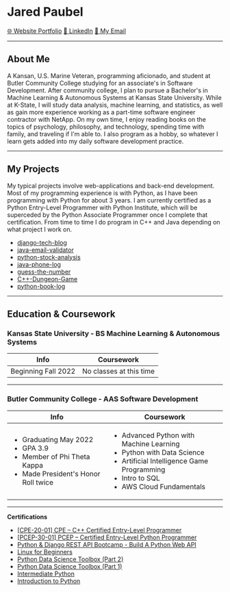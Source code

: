 # Jared Paubel

[🌐 Website Portfolio](https://www.jpaubel.tech) [🤝 LinkedIn](https://www.linkedin.com/in/jared-paubel) [📧 My Email](mailto:jpaubel@pm.me)

---
## About Me

A Kansan, U.S. Marine Veteran, programming aficionado, and student at Butler Community College studying for an associate's in Software Development. After community college, I plan to pursue a Bachelor's in Machine Learning & Autonomous Systems at Kansas State University. While at K-State, I will study data analysis, machine learning, and statistics, as well as gain more experience working as a part-time software engineer contractor with NetApp. On my own time, I enjoy reading books on the topics of psychology, philosophy, and technology, spending time with family, and traveling if I'm able to. I also program as a hobby, so whatever I learn gets added into my daily software development practice.

---
## My Projects
My typical projects involve web-applications and back-end development. Most of my programming experience is with Python, as I have been programming with Python for about 3 years. I am currently certified as a Python Entry-Level Programmer with Python Institute, which will be superceded by the Python Associate Programmer once I complete that certification. From time to time I do program in C++ and Java depending on what project I work on.

* [django-tech-blog](https://github.com/JaredP45/django-tech-blog)
* [java-email-validator](https://github.com/JaredP45/java-email-validator)
* [python-stock-analysis](https://github.com/JaredP45/python-stock-analysis)
* [java-phone-log](https://github.com/JaredP45/PhoneLog)
* [guess-the-number](https://github.com/JaredP45/GuessTheNumber)
* [C++-Dungeon-Game](https://github.com/JaredP45/C-Dungeon-Game)
* [python-book-log](https://github.com/JaredP45/python-book-log)                                                                        

---
## Education & Coursework

### Kansas State University - BS Machine Learning & Autonomous Systems

| Info                          | Coursework              |     
| ----------------------------- | ----------------------- |
| Beginning Fall 2022           | No classes at this time |

---
### Butler Community College - AAS Software Development 

| Info                                         | Coursework                                                                                |                         
| -------------------------------------------- | ----------------------------------------------------------------------------------------- |
| <ul><li>Graduating May 2022</li><li>GPA 3.9</li><li>Member of Phi Theta Kappa</li><li>Made President's Honor Roll twice</li></ul> | <ul><li>Advanced Python with Machine Learning</li><li>Python with Data Science</li><li>Artificial Intelligence Game Programming</li><li>Intro to SQL</li><li>AWS Cloud Fundamentals</li></ul> || <ul><li>PHP and Databases</li><li>Intro to Java Programming</li><li>Mobile App Development</li><li>Intro to C# Programming</li><li>C++ Game Programming</li></ul> |

---
**Certifications**
 * [[CPE-20-01] CPE – C++ Certified Entry-Level Programmer](https://www.credly.com/badges/94859d8c-526e-4dc5-b87e-c8e5264fbcab/public_url)
 * [[PCEP-30-01] PCEP – Certified Entry-Level Python Programmer](https://www.credly.com/badges/b6f4ae2b-4f9a-4ff8-a4e0-2eab2e9db4ff?source=linked_in_profile)
 * [Python & Django REST API Bootcamp - Build A Python Web API](https://www.udemy.com/certificate/UC-675c9875-6f6f-43bb-be78-62f4d0061a01/)
 * [Linux for Beginners](https://www.udemy.com/certificate/UC-7285d67a-18e1-4afb-86da-d2140efd69f8/)
 * [Python Data Science Toolbox (Part 2)](https://www.datacamp.com/statement-of-accomplishment/course/9881dcf8acf01197ccc068197f234edfce8757b2)
 * [Python Data Science Toolbox (Part 1)](https://www.datacamp.com/statement-of-accomplishment/course/defb6fa1523fc7a645700cb10db3eb4cf85ed123)
 * [Intermediate Python](https://www.datacamp.com/statement-of-accomplishment/course/11263c1b0d8d1196cfa44e7a0b6b5821878bb70d)
 * [Introduction to Python](https://www.datacamp.com/statement-of-accomplishment/course/482847f9ddfa48f90dd993845be52638b6090113)


